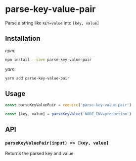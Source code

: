 # parse-key-value-pair

Parse a string like `KEY=value` into `[key, value]`

## Installation

_npm:_

```sh
npm install --save parse-key-value-pair
```

_yarn:_

```sh
yarn add parse-key-value-pair
```

## Usage

```js
const parseKeyValuePair = require('parse-key-value-pair')

const [key, value] = parseKeyValue('NODE_ENV=production')
```

## API

### `parseKeyValuePair(input) => [key, value]`

Returns the parsed key and value
